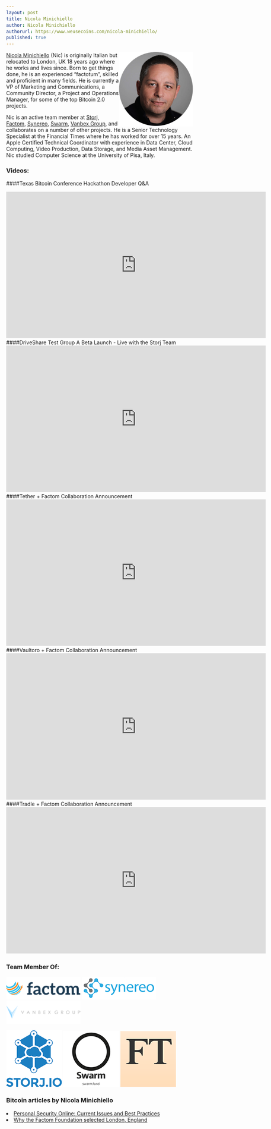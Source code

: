 ```yaml
---
layout: post
title: Nicola Minichiello
author: Nicola Minichiello
authorurl: https://www.weusecoins.com/nicola-minichiello/
published: true
---
```

<img src="/images/nicola-minichiello.png" alt="Nicola Minichiello" align="right"><a title="Nicola Minichiello" href="https://twitter.com/colortwits"  target="_blank">Nicola Minichiello</a> (Nic) is originally Italian but relocated to London, UK 18 years ago where he works and lives since. Born to get things done, he is an experienced “factotum”, skilled and proficient in many fields. He is currently a VP of Marketing and Communications, a Community Director, a Project and Operations Manager, for some of the top Bitcoin 2.0 projects. 
<p>
Nic is an active team member at <a href http://storj.io">Storj</a>, <a href http://factom.org">Factom</a>, <a href http://synereo.com">Synereo</a>, <a href http://swarm.fund">Swarm</a>, <a href http://vanbex.com">Vanbex Group</a>, and collaborates on a number of other projects. He is a Senior Technology Specialist at the Financial Times where he has worked for over 15 years. An Apple Certified Technical Coordinator with experience in Data Center, Cloud Computing, Video Production, Data Storage, and Media Asset Management. Nic studied Computer Science at the University of Pisa, Italy.
<p>

### Videos:

####Texas Bitcoin Conference Hackathon Developer Q&A
<iframe width="700" height="394" src="https://www.youtube.com/embed/jCeufEk888g" frameborder="0" allowfullscreen></iframe>
####DriveShare Test Group A Beta Launch - Live with the Storj Team
<iframe width="700" height="394" src="https://www.youtube.com/embed/BiTFmhKk4ow" frameborder="0" allowfullscreen></iframe>
####Tether + Factom Collaboration Announcement
<iframe width="700" height="394" src="https://www.youtube.com/embed/66cjwAOZoxo" frameborder="0" allowfullscreen></iframe>
####Vaultoro + Factom Collaboration Announcement
<iframe width="700" height="394" src="https://www.youtube.com/embed/ieN2FqNhrrY" frameborder="0" allowfullscreen></iframe>
####Tradle + Factom Collaboration Announcement
<iframe width="700" height="394" src="https://www.youtube.com/embed/3Lpxi262G54" frameborder="0" allowfullscreen></iframe>

### Team Member Of:
<p>
<a href="http://factom.org" align="left" target="_blank"><img
 src="/images/factom_logo_small.png" alt="Factom"
 style="border: 0px solid ; width: 200px;"></a> 
 <a href="http://synereo.com" align="middle" target="_blank"><img
 src="/images/synereo_logo.png" alt="Synereo"
 style="border: 0px solid ; width: 200px;"></a> 
 <a href="http://vanbex.com" align="right" target="_blank"><img
 src="/images/vanbexgroup_logo.png" alt="Vanbex Group"
 style="border: 0px solid ; width: 200px;"></a>
<p>
 <a href="http://storj.io" align="left" target="_blank"><img
 src="/images/storj_logo.png" alt="Storj"
 style="border: 0px solid ; width: 150px;"></a> <a href="http://swarm.fund" align="middle" target="_blank"><img
 src="/images/swarm_logo.png" alt="Swarm"
 style="border: 0px solid ; width: 150px;"></a> <a href="http://ft.com" align="right" target="_blank"><img
 src="/images/ft_logo.png"  alt="Financial Times"
 style="border: 0px solid ; width: 150px;"></a>
 <p>

### Bitcoin articles by Nicola Minichiello
<li><a href="http://blog.storj.io/post/98182880593/personal-security-online-current-issues-and-best" target="_blank">Personal Security Online: Current Issues and Best Practices</a></li>
<li><a href="http://blog.factom.org/post/116834167784/why-the-factom-foundation-selected-london-england" target="_blank">Why the Factom Foundation selected London, England</a></li>
</ul>
